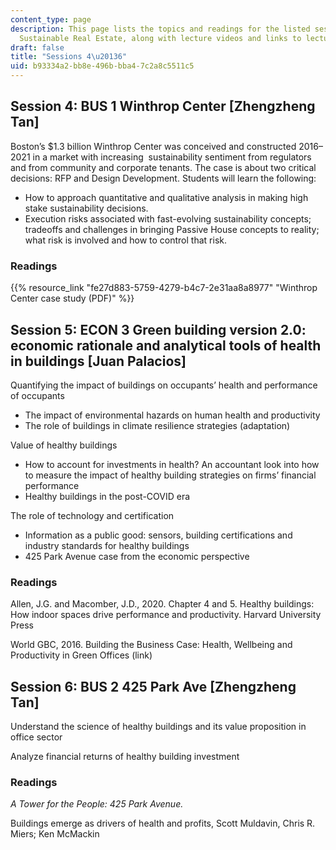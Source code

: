 ```yaml
---
content_type: page
description: This page lists the topics and readings for the listed sessions of 11.350
  Sustainable Real Estate, along with lecture videos and links to lecture slides.
draft: false
title: "Sessions 4\u20136"
uid: b93334a2-bb8e-496b-bba4-7c2a8c5511c5
---
```

## Session 4: BUS 1 Winthrop Center \[Zhengzheng Tan\]

Boston’s $1.3 billion Winthrop Center was conceived and constructed 2016–2021 in a market with increasing  sustainability sentiment from regulators and from community and corporate tenants. The case is about two critical decisions: RFP and Design Development. Students will learn the following:  

- How to approach quantitative and qualitative analysis in making high stake sustainability decisions.  
- Execution risks associated with fast-evolving sustainability concepts; tradeoffs and challenges in bringing Passive House concepts to reality; what risk is involved and how to control that risk.  

### Readings

{{% resource_link "fe27d883-5759-4279-b4c7-2e31aa8a8977" "Winthrop Center case study (PDF)" %}}

## Session 5: ECON 3 Green building version 2.0: economic rationale and analytical tools of health in buildings \[Juan Palacios\]

Quantifying the impact of buildings on occupants’ health and performance of occupants  

- The impact of environmental hazards on human health and productivity  
- The role of buildings in climate resilience strategies (adaptation)  

Value of healthy buildings  

- How to account for investments in health? An accountant look into how to measure the impact of healthy building strategies on firms’ financial performance  
- Healthy buildings in the post-COVID era  

The role of technology and certification  

- Information as a public good: sensors, building certifications and industry standards for healthy buildings  
- 425 Park Avenue case from the economic perspective

### Readings

Allen, J.G. and Macomber, J.D., 2020. Chapter 4 and 5. Healthy buildings: How indoor spaces drive performance and productivity. Harvard University Press 

World GBC, 2016. Building the Business Case: Health, Wellbeing and Productivity in Green Offices (link)

## Session 6: BUS 2 425 Park Ave \[Zhengzheng Tan\] 

Understand the science of healthy buildings and its value proposition in office sector  

Analyze financial returns of healthy building investment

### Readings

*A Tower for the People: 425 Park Avenue.*

Buildings emerge as drivers of health and profits, Scott Muldavin, Chris R. Miers; Ken McMackin